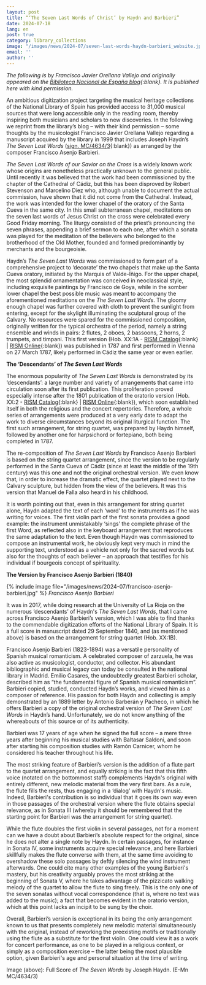 ```yaml
---
layout: post
title: “‘The Seven Last Words of Christ’ by Haydn and Barbieri”
date: 2024-07-18
lang: en
post: true
category: library_collections
image: "/images/news/2024-07/seven-last-words-haydn-barbieri_website.jpg"
email: ''
author: ''
---
```


_The following is by Francisco Javier Orellana Vallejo and originally appeared on the [Biblioteca Nacional de España blog](https://www.bne.es/es/blog/blog-bne/siete-palabras-haydnbarbieri-excepcional-version-para-siglo-xxi){:blank}. It is published here with kind permission._

An ambitious digitization project targeting the musical heritage collections of the National Library of Spain has provided access to 31,000 musical sources that were long accessible only in the reading room, thereby inspiring both musicians and scholars to new discoveries. In the following we reprint from the library’s blog – with their kind permission – some thoughts by the musicologist Francisco Javier Orellana Vallejo regarding a manuscript acquired by the library in 1999 that includes Joseph Haydn’s _The Seven Last Words_ ([sign. MC/4634/3](http://bdh-rd.bne.es/viewer.vm?id=0000115326){:blank}) as arranged by the composer Francisco Asenjo Barbieri.

_The Seven Last Words of our Savior on the Cross_ is a widely known work whose origins are nonetheless practically unknown to the general public. Until recently it was believed that the work had been commissioned by the chapter of the Cathedral of Cádiz, but this has been disproved by Robert Stevenson and Marcelino Diez who, although unable to document the actual commission, have shown that it did not come from the Cathedral. Instead, the work was intended for the lower chapel of the oratory of the Santa Cueva in the same city. In this small subterranean chapel, meditations on the seven last words of Jesus Christ on the cross were celebrated every Good Friday morning. The liturgy consisted of the priest’s pronouncing the seven phrases, appending a brief sermon to each one, after which a sonata was played for the meditation of the believers who belonged to the brotherhood of the Old Mother, founded and formed predominantly by merchants and the bourgeoisie.

Haydn’s _The Seven Last Words_ was commissioned to form part of a comprehensive project to ‘decorate’ the two chapels that make up the Santa Cueva oratory, initiated by the Marquis of Valde-Íñigo. For the upper chapel, the most splendid ornamentation was conceived in neoclassical style, including exquisite paintings by Francisco de Goya, while in the somber lower chapel the best possible music was meant to accompany the aforementioned meditations on the _The Seven Last Words_. The gloomy enough chapel was further covered with cloth to prevent the sunlight from entering, except for the skylight illuminating the sculptural group of the Calvary. No resources were spared for the commissioned composition, originally written for the typical orchestra of the period, namely a string ensemble and winds in pairs: 2 flutes, 2 oboes, 2 bassoons, 2 horns, 2 trumpets, and timpani. This first version (Hob. XX:1A - [RISM Catalog](https://opac.rism.info/search?View=rism&q=Hob+XX:1A){:blank} \| [RISM Online](https://rism.online/search?q=hob%20XX%3A1A&mode=sources&page=1&rows=20){:blank}) was published in 1787 and first performed in Vienna on 27 March 1787, likely performed in Cádiz the same year or even earlier.

**The ‘Descendants’ of _The Seven Last Words_**

The enormous popularity of _The Seven Last Words_ is demonstrated by its ‘descendants’: a large number and variety of arrangements that came into circulation soon after its first publication. This proliferation proved especially intense after the 1801 publication of the oratorio version (Hob. XX:2 - [RISM Catalog](https://opac.rism.info/search?View=rism&q=Hob+XX:2){:blank} \| [RISM Online](https://rism.online/search?q=hob%20XX%3A2&mode=sources&page=1&rows=20){:blank}), which soon established itself in both the religious and the concert repertories. Therefore, a whole series of arrangements were produced at a very early date to adapt the work to diverse circumstances beyond its original liturgical function. The first such arrangement, for string quartet, was prepared by Haydn himself, followed by another one for harpsichord or fortepiano, both being completed in 1787.

The re-composition of _The Seven Last Words_ by Francisco Asenjo Barbieri is based on the string quartet arrangement, since the version to be regularly performed in the Santa Cueva of Cádiz (since at least the middle of the 19th century) was this one and not the original orchestral version. We even know that, in order to increase the dramatic effect, the quartet played next to the Calvary sculpture, but hidden from the view of the believers. It was this version that Manuel de Falla also heard in his childhood.

It is worth pointing out that, even in this arrangement for string quartet alone, Haydn adapted the text of each ‘word’ to the instruments as if he was writing for voices. The first violin part of the first sonata provides a good example: the instrument unmistakably ‘sings’ the complete phrase of the first Word, as reflected also in the keyboard arrangement that reproduces the same adaptation to the text. Even though Haydn was commissioned to compose an instrumental work, he obviously kept very much in mind the supporting text, understood as a vehicle not only for the sacred words but also for the thoughts of each believer – an approach that testifies for his individual if bourgeois concept of spirituality.

**The Version by Francisco Asenjo Barbieri (1840)**

{% include image file="/images/news/2024-07/francisco-asenjo-barbieri.jpg" %}
_Francisco Asenjo Barbieri_

It was in 2017, while doing research at the University of La Rioja on the numerous ‘descendants’ of Haydn's _The Seven Last Words_, that I came across Francisco Asenjo Barbieri’s version, which I was able to find thanks to the commendable digitization efforts of the National Library of Spain. It is a full score in manuscript dated 29 September 1840, and (as mentioned above) is based on the arrangement for string quartet (Hob. XX:1B).

Francisco Asenjo Barbieri (1823-1894) was a versatile personality of Spanish musical romanticism. A celebrated composer of zarzuela, he was also active as musicologist, conductor, and collector. His abundant bibliographic and musical legacy can today be consulted in the national library in Madrid. Emilio Casares, the undoubtedly greatest Barbieri scholar, described him as “the fundamental figure of Spanish musical romanticism”. Barbieri copied, studied, conducted Haydn’s works, and viewed him as a composer of reference. His passion for both Haydn and collecting is amply demonstrated by an 1889 letter by Antonio Barberán y Pacheco, in which he offers Barbieri a copy of the original orchestral version of _The Seven Last Words_ in Haydn’s hand. Unfortunately, we do not know anything of the whereabouts of this source or of its authenticity.

Barbieri was 17 years of age when he signed the full score – a mere three years after beginning his musical studies with Baltasar Saldoni, and soon after starting his composition studies with Ramón Carnicer, whom he considered his teacher throughout his life.

The most striking feature of Barbieri’s version is the addition of a flute part to the quartet arrangement, and equally striking is the fact that this fifth voice (notated on the bottommost staff) complements Haydn's original with entirely different, new melodic material from the very first bars. As a rule, the flute fills the rests, thus engaging in a ‘dialog’ with Haydn's music. Indeed, Barbieri's contribution is so individual that it goes its own way even in those passages of the orchestral version where the flute obtains special relevance, as in Sonata III (whereby it should be remembered that the starting point for Barbieri was the arrangement for string quartet).

While the flute doubles the first violin in several passages, not for a moment can we have a doubt about Barbieri’s absolute respect for the original, since he does not alter a single note by Haydn. In certain passages, for instance in Sonata IV, some instruments acquire special relevance, and here Barbieri skillfully makes the flute converse with them, at the same time avoiding to overshadow these solo passages by deftly silencing the wind instrument afterwards.
One could cite many other examples of the young Barbieri's mastery, but his creativity arguably proves the most striking at the beginning of Sonata V, where he takes advantage of the pizzicato walking melody of the quartet to allow the flute to sing freely. This is the only one of the seven sonatas without vocal correspondence (that is, where no text was added to the music); a fact that becomes evident in the oratorio version, which at this point lacks an incipit to be sung by the choir.

Overall, Barbieri’s version is exceptional in its being the only arrangement known to us that presents completely new melodic material simultaneously with the original, instead of reworking the preexisting motifs or traditionally using the flute as a substitute for the first violin. One could view it as a work for concert performance, as one to be played in a religious context, or simply as a composition exercise – the latter being the most plausible option, given Barbieri's age and personal situation at the time of writing.

Image (above): Full Score of  _The Seven Words_ by Joseph Haydn. (E-Mn MC/4634/3)
